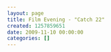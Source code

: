 ```yaml
---
layout: page
title: Film Evening - "Catch 22"
created: 1257859651
date: 2009-11-10 00:00:00
categories: []
---
```


